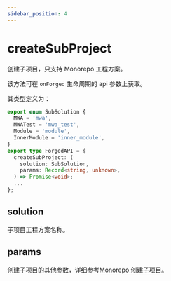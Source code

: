```yaml
---
sidebar_position: 4
---
```


# createSubProject

创建子项目，只支持 Monorepo 工程方案。

该方法可在 `onForged` 生命周期的 api 参数上获取。

其类型定义为：

```ts
export enum SubSolution {
  MWA = 'mwa',
  MWATest = 'mwa_test',
  Module = 'module',
  InnerModule = 'inner_module',
}
export type ForgedAPI = {
  createSubProject: (
    solution: SubSolution,
    params: Record<string, unknown>,
  ) => Promise<void>;
  ...
};
```

## solution

子项目工程方案名称。

## params

创建子项目的其他参数，详细参考[Monorepo 创建子项目](/docs/guides/topic-detail/generator/config/monorepo#创建子项目)。
